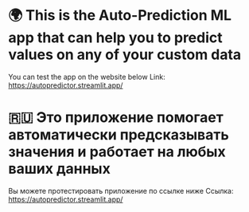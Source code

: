 # 🌍 This is the Auto-Prediction ML app that can help you to predict values on any of your custom data
You can test the app on the website below
Link: https://autopredictor.streamlit.app/
# 🇷🇺 Это приложение помогает автоматически предсказывать значения и работает на любых ваших данных
Вы можете протестировать приложение по ссылке ниже
Ссылка: https://autopredictor.streamlit.app/
